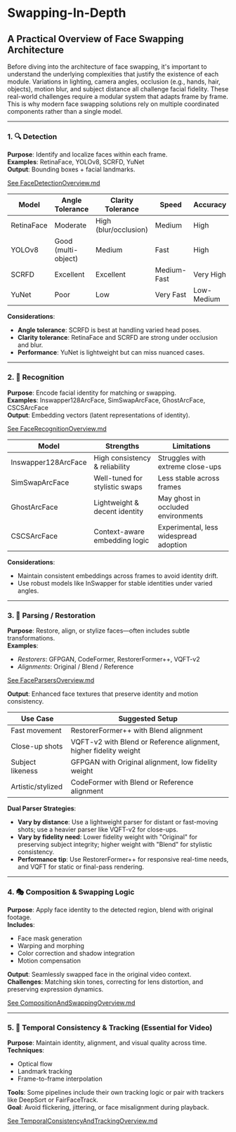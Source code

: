 # Swapping-In-Depth


## A Practical Overview of Face Swapping Architecture

Before diving into the architecture of face swapping, it's important to understand the underlying complexities that justify the existence of each module. Variations in lighting, camera angles, occlusion (e.g., hands, hair, objects), motion blur, and subject distance all challenge facial fidelity. These real-world challenges require a modular system that adapts frame by frame. This is why modern face swapping solutions rely on multiple coordinated components rather than a single model.

---

### 1. 🔍 Detection  
**Purpose**: Identify and localize faces within each frame.  
**Examples**: RetinaFace, YOLOv8, SCRFD, YuNet  
**Output**: Bounding boxes + facial landmarks.

[See FaceDetectionOverview.md](./FaceDetectionOverview.md)

| Model     | Angle Tolerance      | Clarity Tolerance        | Speed       | Accuracy   |
|-----------|----------------------|---------------------------|-------------|------------|
| RetinaFace | Moderate            | High (blur/occlusion)     | Medium      | High       |
| YOLOv8     | Good (multi-object) | Medium                    | Fast        | High       |
| SCRFD      | Excellent           | Excellent                 | Medium-Fast | Very High  |
| YuNet      | Poor                | Low                       | Very Fast   | Low-Medium |

**Considerations**:
- **Angle tolerance**: SCRFD is best at handling varied head poses.
- **Clarity tolerance**: RetinaFace and SCRFD are strong under occlusion and blur.
- **Performance**: YuNet is lightweight but can miss nuanced cases.

---

### 2. 🧠 Recognition  
**Purpose**: Encode facial identity for matching or swapping.  
**Examples**: Inswapper128ArcFace, SimSwapArcFace, GhostArcFace, CSCSArcFace  
**Output**: Embedding vectors (latent representations of identity).

[See FaceRecognitionOverview.md](./FaceRecognitionOverview.md)

| Model             | Strengths                       | Limitations                           |
|------------------|----------------------------------|----------------------------------------|
| Inswapper128ArcFace | High consistency & reliability | Struggles with extreme close-ups       |
| SimSwapArcFace     | Well-tuned for stylistic swaps | Less stable across frames              |
| GhostArcFace       | Lightweight & decent identity  | May ghost in occluded environments     |
| CSCSArcFace        | Context-aware embedding logic  | Experimental, less widespread adoption |

**Considerations**:
- Maintain consistent embeddings across frames to avoid identity drift.
- Use robust models like InSwapper for stable identities under varied angles.

---

### 3. 🧬 Parsing / Restoration  
**Purpose**: Restore, align, or stylize faces—often includes subtle transformations.  
**Examples**:  
- *Restorers*: GFPGAN, CodeFormer, RestorerFormer++, VQFT-v2  
- *Alignments*: Original / Blend / Reference  

[See FaceParsersOverview.md](./FaceParsersOverview.md)

**Output**: Enhanced face textures that preserve identity and motion consistency.  

| Use Case           | Suggested Setup                                                                 |
|--------------------|----------------------------------------------------------------------------------|
| Fast movement      | RestorerFormer++ with Blend alignment                                           |
| Close-up shots     | VQFT-v2 with Blend or Reference alignment, higher fidelity weight               |
| Subject likeness   | GFPGAN with Original alignment, low fidelity weight                             |
| Artistic/stylized  | CodeFormer with Blend or Reference alignment                                    |

**Dual Parser Strategies**:
- **Vary by distance**: Use a lightweight parser for distant or fast-moving shots; use a heavier parser like VQFT-v2 for close-ups.
- **Vary by fidelity need**: Lower fidelity weight with "Original" for preserving subject integrity; higher weight with "Blend" for stylistic consistency.
- **Performance tip**: Use RestorerFormer++ for responsive real-time needs, and VQFT for static or final-pass rendering.

---

### 4. 🎭 Composition & Swapping Logic  
**Purpose**: Apply face identity to the detected region, blend with original footage.  
**Includes**:
- Face mask generation  
- Warping and morphing  
- Color correction and shadow integration  
- Motion compensation  

**Output**: Seamlessly swapped face in the original video context.  
**Challenges**: Matching skin tones, correcting for lens distortion, and preserving expression dynamics.

[See CompositionAndSwappingOverview.md](./CompositionAndSwappingOverview.md)

---

### 5. 🧭 Temporal Consistency & Tracking (Essential for Video)  
**Purpose**: Maintain identity, alignment, and visual quality across time.  
**Techniques**:
- Optical flow  
- Landmark tracking  
- Frame-to-frame interpolation  

**Tools**: Some pipelines include their own tracking logic or pair with trackers like DeepSort or FairFaceTrack.  
**Goal**: Avoid flickering, jittering, or face misalignment during playback.

[See TemporalConsistencyAndTrackingOverview.md](./TemporalConsistencyAndTrackingOverview.md)



